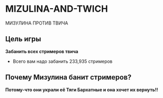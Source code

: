 # MIZULINA-AND-TWICH
МИЗУЛИНА ПРОТИВ ТВИЧА

## Цель игры
**Забанить всех стримеров твича**
- Всего вам надо забанить 233,935 стримеров

## Почему Мизулина банит стримеров?
**Потому-что они украли её Тяги Бархатные и она хочет их вернуть!!**
